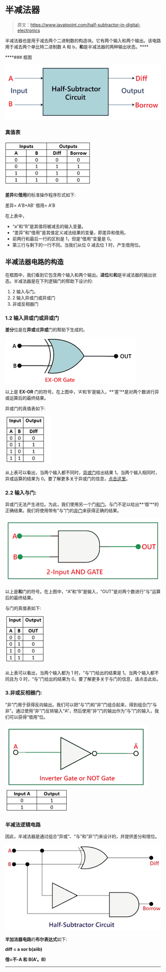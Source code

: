 # 半减法器

> 原文：<https://www.javatpoint.com/half-subtractor-in-digital-electronics>

半减法器也是用于减去两个二进制数的构造块。它有两个输入和两个输出。该电路用于减去两个单比特二进制数 A 和 b，**和**是半减法器的两种输出状态。****

 ****### 框图

![Half Subtractor](img/967a0dc041bfc56dc6dbef37d93009e4.png)

### 真值表

![Half Subtractor](img/d379fde4d99b88498249a80d60eb6017.png)

**差异**和**借用**的标准操作程序形式如下:

差异= A'B+AB'
借用= A'B

在上表中，

*   “a”和“B”是其值将被减去的输入变量。
*   “差异”和“借用”是其值定义减法结果的变量，即差异和借用。
*   前两行和最后一行的区别是 1，但是“借用”变量是 0。
*   第三行与剩下的一行不同。当我们从位 0 减去位 1 时，产生借用位。

## 半减法器电路的构造

在框图中，我们看到它包含两个输入和两个输出。**进位**和**和**是半减法器的输出状态。半减法器是在下列逻辑门的帮助下设计的:

1.  2 输入与门。
2.  2 输入异或门或异或门
3.  非或反相器门

### 1.2 输入异或门或异或门

**差分**位是在**异或**或**异或**门的帮助下生成的。

![Half Subtractor](img/839133fa3ef9b5084b0a0e9f851ee9a9.png)

以上是 **EX-OR** 门的符号。在上图中，‘A’和‘B’是输入，**‘差’**是对两个数进行异或运算后的最终结果。

异或门的真值表如下:

![Half Subtractor](img/e2cde4638b32f35f65ceabbce4ca69ac.png)

从上表可以看出，当两个输入都不同时，[异或门](https://www.javatpoint.com/xor-gate-in-digital-electronics)给出结果 1。当两个输入相同时，异或运算的结果为 0。要了解更多关于异或门的信息，[点击这里](https://www.javatpoint.com/xor-gate-in-digital-electronics)。

### 2.2 输入与门:

异或门无法产生进位。为此，我们使用另一个门[和门](https://www.javatpoint.com/and-gate-in-digital-electronics)。与门不足以给出**‘借’**的正确结果。我们将使用带有“与”门的[非门](https://www.javatpoint.com/not-gate-in-digital-electronics)来获得正确的结果。

![Half Subtractor](img/e9784a69337d98a2f9f11917e1fa071d.png)

以上是**和**门的符号。在上图中，“A”和“B”是输入，“OUT”是对两个数进行“与”运算后的最终结果。

与门的真值表如下:

![Half Subtractor](img/93e344adf01ff15fdd8034c9078affd6.png)

从上表可以看出，当两个输入都为 1 时，“与”门给出的结果是 1。当两个输入都不同且为 0 时，“与”门给出的结果为 0。要了解更多关于与门的信息，请点击此处。

### 3.非或反相器门:

“非”门用于获得反向输出。我们可以把“与”门和“非”门组合起来，得到组合门“与非”。通过使用“非”门反转输入“A”，然后使用“非”门的输出作为“与”门的输入，我们可以获得“借用”位。

![Half Subtractor](img/ee5960dc8966bf57c2d50afb8dcad00f.png)
![Half Subtractor](img/6e9e11ef9df9409b943f1d57959578f1.png)

### 半减法逻辑电路

因此，半减法器是通过组合“异或”、“与”和“非”门来设计的，并提供差分和借位。

![Half Subtractor](img/5c201815187dbc12266bbdf5bbbdba13.png)

**半加法器电路**的**布尔表达式**如下:

**diff = a xor b(aⅱb)**

**借=不-A 和 B(A’。B)**

* * *****